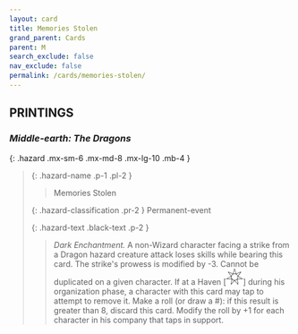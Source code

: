 ```yaml
---
layout: card
title: Memories Stolen
grand_parent: Cards
parent: M
search_exclude: false
nav_exclude: false
permalink: /cards/memories-stolen/
---
```


## PRINTINGS


### _Middle-earth: The Dragons_

{: .hazard .mx-sm-6 .mx-md-8 .mx-lg-10 .mb-4 }
> {: .hazard-name .p-1 .pl-2 }
> > <div class="hazard-mp"></div>
> > <div class="card-name">Memories Stolen</div>
>
> {: .hazard-classification .pr-2 }
> Permanent-event
>
> {: .hazard-text .black-text .p-2 }
> > _Dark Enchantment._ A non-Wizard character facing a strike from a Dragon hazard creature attack loses skills while bearing this card. The strike's prowess is modified by -3. Cannot be duplicated on a given character. If at a Haven \[![](/assets/images/free-haven.svg)] during his organization phase, a character with this card may tap to attempt to remove it. Make a roll (or draw a #): if this result is greater than 8, discard this card. Modify the roll by +1 for each character in his company that taps in support. 
>

